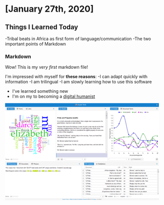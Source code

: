 # [January 27th, 2020]

## Things I Learned Today 
-Tribal beats in Africa as first form of language/communication 
-The two important points of Markdown 

### Markdown

Wow! This is my *very first* markdown file!

I'm impressed with myself for **these reasons**:
-I can adapt quickly with information 
-I am trilingual
-I am slowly learning how to use this software 

- I've learned something new
- I'm on my to becoming a [digital humanist](https://en.wikipedia.org/wiki/Digital_humanities)

![](images/Pride_and_Prejudice_in_Voyant_Tools.png) 